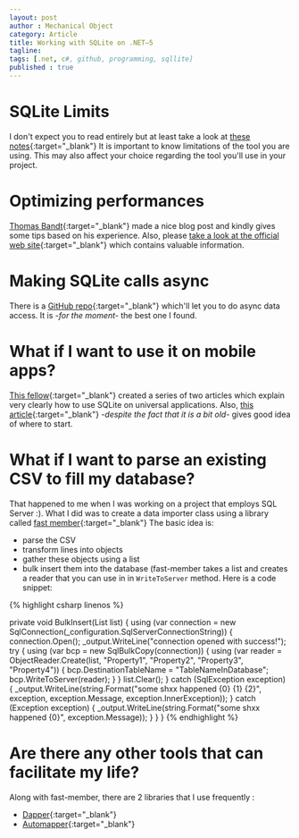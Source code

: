 ```yaml
---
layout: post
author : Mechanical Object
category: Article
title: Working with SQLite on .NET–5
tagline: 
tags: [.net, c#, github, programming, sqllite]
published : true
---
```

<!--more-->

# SQLite Limits

I don't expect you to read entirely but at least take a look at 
[these notes](https://www.sqlite.org/limits.html){:target="_blank"}
It is important to know limitations of the tool you are using. This may also affect your choice regarding the 
tool you'll use in your project.

# Optimizing performances

[Thomas Bandt](http://blog.thomasbandt.de/39/2433/de/blog/performance-optimization-of-sqlite-on-ios-with-xamarin.html){:target="_blank"}
made a nice blog post and kindly gives some tips based on his experience. Also, please 
[take a look at the official web site](https://www.sqlite.org/cvstrac/wiki?p=PerformanceTuning){:target="_blank"}
which contains valuable information.

# Making SQLite calls async

There is a  [GitHub repo](https://github.com/praeclarum/sqlite-net){:target="_blank"} which'll let you to do 
async data access. It is _-for the moment-_ the best one I found.

# What if I want to use it on mobile apps?
[This fellow](http://blog.tpcware.com/2014/05/universal-app-with-sqlite-part-1/){:target="_blank"}
created a series of two articles which explain very clearly how to use SQLite on universal applications. 
Also, [this article](http://blogs.msdn.com/b/robertgreen/archive/2012/11/13/using-sqlite-in-windows-store-apps.aspx){:target="_blank"}
_-despite the fact that it is a bit old-_ gives good idea of where to start.

# What if I want to parse an existing CSV to fill my database?

That happened to me when I was working on a project that employs SQL Server :). What I did was to create a data 
importer class using a library called [fast member](https://code.google.com/p/fast-member/){:target="_blank"}
The basic idea is:

*   parse the CSV
*   transform lines into objects
*   gather these objects using a list
*   bulk insert them into the database (fast-member takes a list and creates a reader that you can 
use in in `WriteToServer` method. Here is a code snippet:


{% highlight csharp linenos %}

private void BulkInsert(List<YourModelClass> list)
{
    using (var connection = new SqlConnection(_configuration.SqlServerConnectionString))
    {
        connection.Open();
        _output.WriteLine("connection opened with success!");
        try
        {
            using (var bcp = new SqlBulkCopy(connection))
            {
                using (var reader = ObjectReader.Create(list, 
                                                        "Property1",
                                                        "Property2", 
                                                        "Property3", 
                                                        "Property4"))
                {
                    bcp.DestinationTableName = "TableNameInDatabase";
                    bcp.WriteToServer(reader);
                }
            }
            list.Clear();
        }
        catch (SqlException exception)
        {
            _output.WriteLine(string.Format("some shxx happened {0} {1} {2}", 
                              exception, 
                              exception.Message,
                              exception.InnerException));
        }
        catch (Exception exception)
        {
            _output.WriteLine(string.Format("some shxx happened {0}", exception.Message));
        }
    }
}
{% endhighlight %}

# Are there any other tools that can facilitate my life?

Along with fast-member, there are 2 libraries that I use frequently :

* [Dapper](https://github.com/StackExchange/dapper-dot-net){:target="_blank"}
* [Automapper](https://github.com/AutoMapper/AutoMapper){:target="_blank"}

